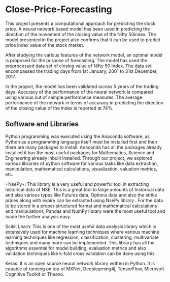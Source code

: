 # Close-Price-Forecasting

This project presents a computational approach for predicting the stock price. A neural network based model has been used in predicting the direction of the movement of the closing value of the Nifty 50index. The model presented in the project also confirms that it can be used to predict price index value of the stock market. 

After studying the various features of the network model, an optimal model is proposed for the purpose of forecasting. The model has used the preprocessed data set of closing value of Nifty 50 Index. The data set encompassed the trading days from 1st January, 2001 to 31st December, 2017. 

In the project, the model has been validated across 5 years of the trading days. Accuracy of the performance of the neural network is compared using various out of sample performance measures. The average performance of the network in terms of accuracy in predicting the direction of the closing value of the index is reported at 74%. 

## Software and Libraries

Python programming was executed using the Anaconda software, as Python as a programming language itself must be installed first and then there are many packages to install. Anaconda has all the packages already installed it has the most useful packages for Mathematics, Science and Engineering already inbuilt installed. Through our project, we explored various libraries of python software for various tasks like data extraction, manipulation, mathematical calculations, visualization, valuation metrics, etc.
 
+NsePy+:   This library is a very useful and powerful tool in extracting historical data of NSE. This is a great tool to large amounts of historical data and also various types like Futures data, Options data and also the strike prices along with expiry can be extracted using NsePy library
.
For the data to be stored in a proper structured format and mathematical calculations and manipulations, Pandas and NumPy library were the most useful tool and made the further analysis easy.
 
Scikit Learn:  This is one of the most useful data analysis library which is extensively used for machine learning techniques where various machine learning techniques like regression, classification, clustering, multivariate techniques and many more can be implemented. This library has all the algorithms essential for model building, evaluation metrics and also validation techniques like k-fold cross validation can be done using this.
 
Keras: It is an open source neural network library written in Python. It is capable of running on top of MXNet, Deeplearning4j, TensorFlow, Microsoft Cognitive Toolkit or Theano.
